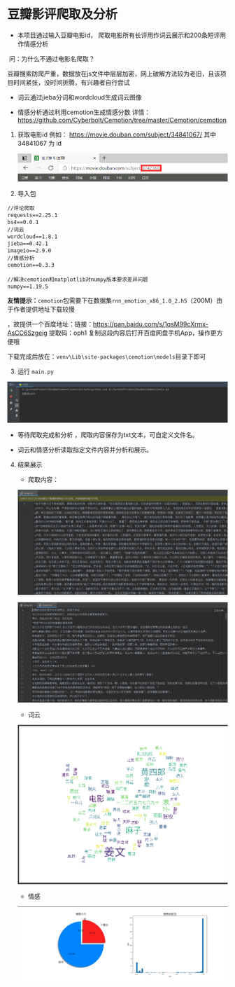 # 豆瓣影评爬取及分析
- 本项目通过输入豆瓣电影id， 爬取电影所有长评用作词云展示和200条短评用作情感分析

​	问：为什么不通过电影名爬取？

​	豆瓣搜索防爬严重，数据放在js文件中层层加密，网上破解方法较为老旧，且该项目时间紧张，没时间折腾，有兴趣者自行尝试

- 词云通过jieba分词和wordcloud生成词云图像

- 情感分析通过利用cemotion生成情感分数 详情：https://github.com/Cyberbolt/Cemotion/tree/master/Cemotion/cemotion

1. 获取电影id
   例如： https://movie.douban.com/subject/34841067/ 其中 34841067 为 id

   ![](img/get-id.png)

2. 导入包

```
//评论爬取
requests==2.25.1
bs4==0.0.1
//词云
wordcloud==1.8.1
jieba==0.42.1
imageio==2.9.0
//情感分析
cemotion==0.3.3

//解决cemotion和matplotlib对numpy版本要求差异问题
numpy==1.19.5
```

**友情提示：**`cemotion`包需要下在数据集`rnn_emotion_x86_1.0_2.h5`（200M）由于作者提供地址下载较慢

，故提供一个百度地址：链接：https://pan.baidu.com/s/1qsM99cXrmx-AsCC6Szgeig 提取码：oph1 
复制这段内容后打开百度网盘手机App，操作更方便哦

下载完成后放在：`venv\Lib\site-packages\cemotion\models`目录下即可



3. 运行 `main.py`

![](img/run.png)

- 等待爬取完成和分析 ，爬取内容保存为txt文本，可自定义文件名。

- 词云和情感分析读取指定文件内容并分析和展示。

4. 结果展示

   + 爬取内容：

   ![](img/longcomment.png)

   ![](img/shortcomment.png)

   + 词云

   ![](img/ciyun.png)

   + 情感

   ![](img/qinggan.png)

